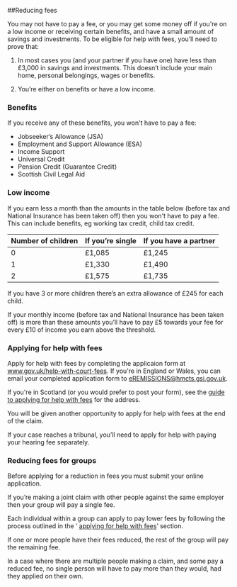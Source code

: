 ##Reducing fees

You may not have to pay a fee, or you may get some money off if you're on a low income or receiving certain benefits, and have a small amount of savings and investments. To be eligible for help with fees, you’ll need to prove that:

1.  In most cases you (and your partner if you have one) have less than £3,000 in savings and investments. This doesn’t include your main home, personal belongings, wages or benefits.


2.  You’re either on benefits or have a low income.

### Benefits

If you receive any of these benefits, you won't have to pay a fee:

* Jobseeker’s Allowance (JSA)
* Employment and Support Allowance (ESA)
* Income Support
* Universal Credit
* Pension Credit (Guarantee Credit)
* Scottish Civil Legal Aid

### Low income

If you earn less a month than the amounts in the table below (before tax and National Insurance has been taken off) then you won't have to pay a fee. This can include benefits, eg working tax credit, child tax credit.

|Number of children|If you’re single|If you have a partner|
|------------------|----------------|---------------------|
|0|£1,085|£1,245|
|1|£1,330|£1,490|
|2|£1,575|£1,735|

If you have 3 or more children there’s an extra allowance of £245 for each child.

If your monthly income (before tax and National Insurance has been taken off) is more than these amounts you’ll have to pay £5 towards your fee for every £10 of income you earn above the threshold.

<a name="applying_for_a_fee_reduction"></a>
### Applying for help with fees 
Apply for help with fees by completing the applicaion form at <a href="https://www.gov.uk/help-with-court-fees" rel="external">www.gov.uk/help-with-court-fees</a>. If you're in England or Wales, you can email your completed application form to <a href="mailto:eremissions@hmcts.gsi.gov.uk">eREMISSIONS@hmcts.gsi.gov.uk</a>.

If you're in Scotland (or you would prefer to post your form), see the <a href="https://www.gov.uk/help-with-court-fees" rel="external">guide to applying for help with fees</a> for the address.  

You will be given another opportunity to apply for help with fees at the end of the claim.

If your case reaches a tribunal, you’ll need to apply for help with paying your hearing fee separately.


### Reducing fees for groups

Before applying for a reduction in fees you must  submit your online application.

If you’re making a joint claim with other people against the same employer then your group will pay a single fee.

Each individual within a group can apply to pay lower fees  by following the process outlined in the ‘  [applying for help with fees](#applying_for_a_fee_reduction)’ section.

If one or more people  have their fees reduced, the rest of the group will pay the remaining fee.

In a case where there are multiple people making a claim, and some pay a reduced fee, no single person will have to pay more than  they would, had they applied on their own.
